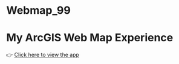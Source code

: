 # Webmap_99
# My ArcGIS Web Map Experience

👉 [Click here to view the app](https://experience.arcgis.com/experience/36f394a407774ff7aa29cb029019a313/)
